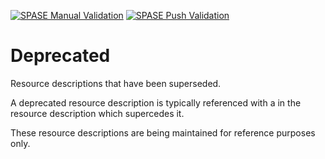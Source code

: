 [![SPASE Manual Validation](https://github.com/hpde/Deprecated/actions/workflows/validate.yml/badge.svg)](https://github.com/hpde/Deprecated/actions/workflows/validate.yml)
[![SPASE Push Validation](https://github.com/hpde/Deprecated/actions/workflows/validate-push.yml/badge.svg)](https://github.com/hpde/Deprecated/actions/workflows/validate-push.yml)

# Deprecated
Resource descriptions that have been superseded.

A deprecated resource description is typically referenced with a <PriorID> in the resource description which supercedes it.

These resource descriptions are being maintained for reference purposes only. 